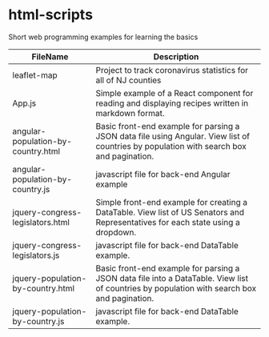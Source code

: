 # html-scripts
Short web programming examples for learning the basics

FileName      | Description
------------- | -------------  
leaflet-map | Project to track coronavirus statistics for all of NJ counties
App.js  | Simple example of a React component for reading and displaying recipes written in markdown format. 
angular-population-by-country.html | Basic front-end example for parsing a JSON data file using Angular.  View list of countries by population with search box and pagination.
angular-population-by-country.js | javascript file for back-end Angular example
jquery-congress-legislators.html | Simple front-end example for creating a DataTable.  View list of US Senators and Representatives for each state using a dropdown.  
jquery-congress-legislators.js | javascript file for back-end DataTable example.
jquery-population-by-country.html | Basic front-end example for parsing a JSON data file into a DataTable.  View list of countries by population with search box and pagination.
jquery-population-by-country.js | javascript file for back-end DataTable example.









